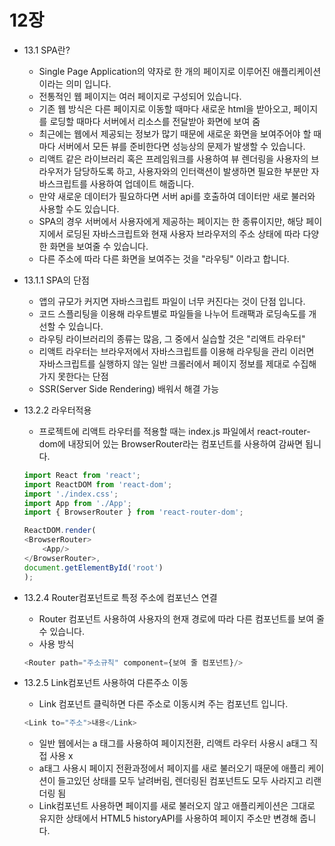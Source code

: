 # 12장

* 13.1 SPA란?
    - Single Page Application의 약자로 한 개의 페이지로 이루어진 애플리케이션이라는 의미 입니다.
    - 전통적인 웹 페이지는 여러 페이지로 구성되어 있습니다.
    - 기존 웹 방식은 다른 페이지로 이동할 때마다 새로운 html을 받아오고, 페이지를 로딩할 때마다 서버에서 리소스를 전달받아 화면에 보여 줌
    - 최근에는 웹에서 제공되는 정보가 많기 때문에 새로운 화면을 보여주어야 할 때마다 서버에서 모든 뷰를 준비한다면 성능상의 문제가 발생할 수 있습니다.
    - 리액트 같은 라이브러리 혹은 프레임워크를 사용하여 뷰 렌더링을 사용자의 브라우저가 담당하도록 하고, 사용자와의 인터랙션이 발생하면 필요한 부분만 자바스크립트를 사용하여 업데이트 해줍니다.
    - 만약 새로운 데이터가 필요하다면 서버 api를 호출하여 데이터만 새로 불러와 사용할 수도 있습니다.
    - SPA의 경우 서버에서 사용자에게 제공하는 페이지는 한 종류이지만, 해당 페이지에서 로딩된 자바스크립트와 현재 사용자 브라우저의 주소 상태에 따라 다양한 화면을 보여줄 수 있습니다.
    - 다른 주소에 따라 다른 화면을 보여주는 것을 "라우팅" 이라고 합니다.

* 13.1.1 SPA의 단점
    - 앱의 규모가 커지면 자바스크립트 파일이 너무 커진다는 것이 단점 입니다.
    - 코드 스플리팅을 이용해 라우트별로 파일들을 나누어 트래팩과 로딩속도를 개선할 수 있습니다.
    - 라우팅 라이브러리의 종류는 많음, 그 중에서 실습할 것은 "리액트 라우터"
    - 리액트 라우터는 브라우저에서 자바스크립트를 이용해 라우팅을 관리 이러면 자바스크립트를 실행하지 않는 일반 크롤러에서 페이지 정보를 제대로 수집해가지 못한다는 단점
    - SSR(Server Side Rendering) 배워서 해결 가능


* 13.2.2 라우터적용
    - 프로젝트에 리액트 라우터를 적용할 때는 index.js 파일에서 react-router-dom에 내장되어 있는 BrowserRouter라는 컴포넌트를 사용하여 감싸면 됩니다.
    ```javascript
    import React from 'react';
    import ReactDOM from 'react-dom';
    import './index.css';
    import App from './App';
    import { BrowserRouter } from 'react-router-dom';

    ReactDOM.render(
    <BrowserRouter>
        <App/>
    </BrowserRouter>,
    document.getElementById('root')
    );
    ```

* 13.2.4 Router컴포넌트로 특정 주소에 컴포넌스 연결
    - Router 컴포넌트 사용하여 사용자의 현재 경로에 따라 다른 컴포넌트를 보여 줄 수 있습니다.
    - 사용 방식
    ```javascript
    <Router path="주소규칙" component={보여 줄 컴포넌트}/>
    ```

* 13.2.5 Link컴포넌트 사용하여 다른주소 이동
    - Link 컴포넌트 클릭하면 다른 주소로 이동시켜 주는 컴포넌트 입니다.
    ``` javascript
    <Link to="주소">내용</Link>
    ```
    - 일반 웹에서는 a 태그를 사용하여 페이지전환, 리액트 라우터 사용시 a태그 직접 사용 x
    - a태그 사용시 페이지 전환과정에서 페이지를 새로 불러오기 때문에 애플리 케이션이 들고있던 상태를 모두 날려버림, 렌더링된 컴포넌트도 모두 사라지고 리랜더링 됨
    - Link컴포넌트 사용하면 페이지를 새로 불러오지 않고 애플리케이션은 그대로 유지한 상태에서 HTML5 historyAPI를 사용하여 페이지 주소만 변경해 줍니다. 